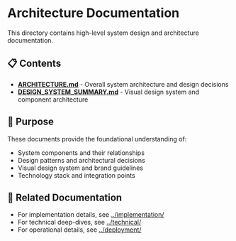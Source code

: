 # Architecture Documentation

This directory contains high-level system design and architecture documentation.

## 📋 Contents

- **[ARCHITECTURE.md](./ARCHITECTURE.md)** - Overall system architecture and design decisions
- **[DESIGN_SYSTEM_SUMMARY.md](./DESIGN_SYSTEM_SUMMARY.md)** - Visual design system and component architecture

## 🎯 Purpose

These documents provide the foundational understanding of:
- System components and their relationships
- Design patterns and architectural decisions
- Visual design system and brand guidelines
- Technology stack and integration points

## 🔗 Related Documentation

- For implementation details, see [../implementation/](../implementation/)
- For technical deep-dives, see [../technical/](../technical/)
- For operational details, see [../deployment/](../deployment/)
